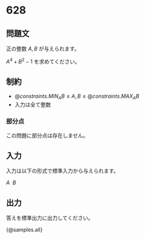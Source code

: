 # 628

## 問題文
正の整数 $A, B$ が与えられます。

$A^4 + B^2 - 1$ を求めてください。

## 制約

- ${@constraints.MIN_AB} \leq A, B \leq  {@constraints.MAX_AB}$
- 入力は全て整数

### 部分点
この問題に部分点は存在しません。

## 入力

入力は以下の形式で標準入力から与えられます。

<div class="code-math">

$A\ \ B$

</div>


## 出力

答えを標準出力に出力してください。

{@samples.all}
